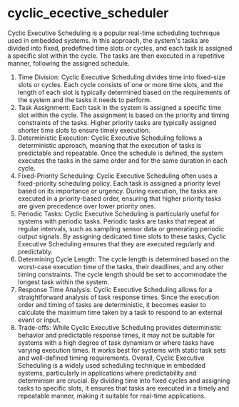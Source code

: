 # cyclic_ecective_scheduler
Cyclic Executive Scheduling is a popular real-time scheduling technique used in embedded
systems. In this approach, the system's tasks are divided into fixed, predefined time slots or cycles,
and each task is assigned a specific slot within the cycle. The tasks are then executed in a repetitive
manner, following the assigned schedule.
1. Time Division: Cyclic Executive Scheduling divides time into fixed-size slots or cycles.
Each cycle consists of one or more time slots, and the length of each slot is typically
determined based on the requirements of the system and the tasks it needs to perform.
2. Task Assignment: Each task in the system is assigned a specific time slot within the cycle.
The assignment is based on the priority and timing constraints of the tasks. Higher priority
tasks are typically assigned shorter time slots to ensure timely execution.
3. Deterministic Execution: Cyclic Executive Scheduling follows a deterministic approach,
meaning that the execution of tasks is predictable and repeatable. Once the schedule is
defined, the system executes the tasks in the same order and for the same duration in each
cycle.
4. Fixed-Priority Scheduling: Cyclic Executive Scheduling often uses a fixed-priority
scheduling policy. Each task is assigned a priority level based on its importance or urgency.
During execution, the tasks are executed in a priority-based order, ensuring that higher
priority tasks are given precedence over lower priority ones.
5. Periodic Tasks: Cyclic Executive Scheduling is particularly useful for systems with
periodic tasks. Periodic tasks are tasks that repeat at regular intervals, such as sampling
sensor data or generating periodic output signals. By assigning dedicated time slots to these
tasks, Cyclic Executive Scheduling ensures that they are executed regularly and
predictably.
6. Determining Cycle Length: The cycle length is determined based on the worst-case
execution time of the tasks, their deadlines, and any other timing constraints. The cycle
length should be set to accommodate the longest task within the system.
7. Response Time Analysis: Cyclic Executive Scheduling allows for a straightforward
analysis of task response times. Since the execution order and timing of tasks are
deterministic, it becomes easier to calculate the maximum time taken by a task to respond
to an external event or input.
8. Trade-offs: While Cyclic Executive Scheduling provides deterministic behavior and
predictable response times, it may not be suitable for systems with a high degree of task
dynamism or where tasks have varying execution times. It works best for systems with
static task sets and well-defined timing requirements.
Overall, Cyclic Executive Scheduling is a widely used scheduling technique in embedded systems,
particularly in applications where predictability and determinism are crucial. By dividing time into
fixed cycles and assigning tasks to specific slots, it ensures that tasks are executed in a timely and
repeatable manner, making it suitable for real-time applications.
